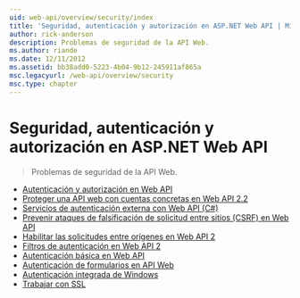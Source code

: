 ```yaml
---
uid: web-api/overview/security/index
title: 'Seguridad, autenticación y autorización en ASP.NET Web API | Microsoft Docs'
author: rick-anderson
description: Problemas de seguridad de la API Web.
ms.author: riande
ms.date: 12/11/2012
ms.assetid: bb38add0-5223-4b04-9b12-245911af865a
msc.legacyurl: /web-api/overview/security
msc.type: chapter
---
```

<a name="security-authentication-and-authorization-in-aspnet-web-api"></a>Seguridad, autenticación y autorización en ASP.NET Web API
====================
> Problemas de seguridad de la API Web.


- [Autenticación y autorización en Web API](authentication-and-authorization-in-aspnet-web-api.md)
- [Proteger una API web con cuentas concretas en Web API 2.2](individual-accounts-in-web-api.md)
- [Servicios de autenticación externa con Web API (C#)](external-authentication-services.md)
- [Prevenir ataques de falsificación de solicitud entre sitios (CSRF) en Web API](preventing-cross-site-request-forgery-csrf-attacks.md)
- [Habilitar las solicitudes entre orígenes en Web API 2](enabling-cross-origin-requests-in-web-api.md)
- [Filtros de autenticación en Web API 2](authentication-filters.md)
- [Autenticación básica en Web API](basic-authentication.md)
- [Autenticación de formularios en API Web](forms-authentication.md)
- [Autenticación integrada de Windows](integrated-windows-authentication.md)
- [Trabajar con SSL](working-with-ssl-in-web-api.md)
